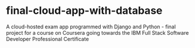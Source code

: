 # final-cloud-app-with-database
 A cloud-hosted exam app programmed with Django and Python - final project for a course on Coursera going towards the IBM Full Stack Software Developer Professional Certificate
